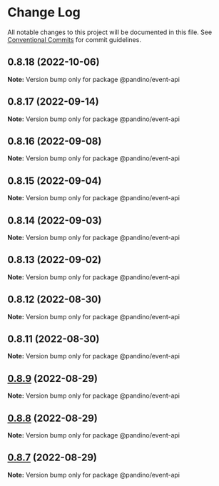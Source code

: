 # Change Log

All notable changes to this project will be documented in this file.
See [Conventional Commits](https://conventionalcommits.org) for commit guidelines.

## 0.8.18 (2022-10-06)

**Note:** Version bump only for package @pandino/event-api

## 0.8.17 (2022-09-14)

**Note:** Version bump only for package @pandino/event-api

## 0.8.16 (2022-09-08)

**Note:** Version bump only for package @pandino/event-api

## 0.8.15 (2022-09-04)

**Note:** Version bump only for package @pandino/event-api

## 0.8.14 (2022-09-03)

**Note:** Version bump only for package @pandino/event-api

## 0.8.13 (2022-09-02)

**Note:** Version bump only for package @pandino/event-api

## 0.8.12 (2022-08-30)

**Note:** Version bump only for package @pandino/event-api

## 0.8.11 (2022-08-30)

**Note:** Version bump only for package @pandino/event-api

## [0.8.9](https://github.com/BlackBeltTechnology/pandino/compare/v0.8.8...v0.8.9) (2022-08-29)

**Note:** Version bump only for package @pandino/event-api

## [0.8.8](https://github.com/BlackBeltTechnology/pandino/compare/v0.8.7...v0.8.8) (2022-08-29)

**Note:** Version bump only for package @pandino/event-api

## [0.8.7](https://github.com/BlackBeltTechnology/pandino/compare/v0.8.6...v0.8.7) (2022-08-29)

**Note:** Version bump only for package @pandino/event-api
